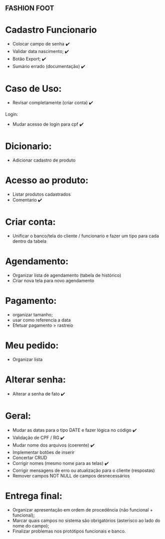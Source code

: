 ## FASHION FOOT

# Cadastro Funcionario
- Colocar campo de senha :heavy_check_mark:
- Validar data nascimento; :heavy_check_mark:
- Botão Export; :heavy_check_mark:
- Sumário errado (documentação) :heavy_check_mark:

# Caso de Uso:
- Revisar completamente (criar conta) :heavy_check_mark:

Login:
- Mudar acesso de login para cpf :heavy_check_mark:

# Dicionario:
- Adicionar cadastro de produto

# Acesso ao produto:
- Listar produtos cadastrados
- Comentario :heavy_check_mark:

# Criar conta:
- Unificar o banco/tela do cliente / funcionario e fazer um tipo para cada dentro da tabela

# Agendamento:
- Organizar lista de agendamento (tabela de histórico)
- Criar nova tela para novo agendamento

# Pagamento:
- organizar tamanho;
- usar como referencia a data
- Efetuar pagamento > rastreio

# Meu pedido:
- Organizar lista

# Alterar senha:
- Alterar a senha de fato :heavy_check_mark:

# Geral:
- Mudar as datas para o tipo DATE e fazer lógica no código :heavy_check_mark:
- Validação de CPF / RG :heavy_check_mark:
- Mudar nome dos arquivos (coerente) :heavy_check_mark:
- Implementar botões de inserir
- Concertar CRUD
- Corrigir nomes (mesmo nome para as telas) :heavy_check_mark:
- Corrigir mensagens de erro ou atualização para o cliente (respostas)
- Remover campos NOT NULL de campos desnecessários

# Entrega final:
- Organizar apresentação em ordem de procedência (não funcional + funcional);
- Marcar quais campos no sistema são obrigatórios (asterísco ao lado do nome do campo);
- Finalizar problemas nos protótipos funcionais e banco.
